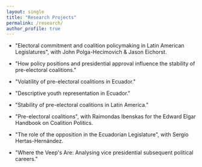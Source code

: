 ```yaml
---
layout: single
title: "Research Projects"
permalink: /research/
author_profile: true
---
```


- "Electoral commitment and coalition policymaking in Latin American Legislatures", with John Polga-Hecimovich & Jason Eichorst.

- "How policy positions and presidential approval influence the stability of pre-electoral coalitions."

- "Volatility of pre-electoral coalitions in Ecuador."

- "Descriptive youth representation in Ecuador."

- "Stability of pre-electoral coalitions in Latin America."

- "Pre-electoral coalitions", with Raimondas Ibenskas for the Edward Elgar Handbook on Coalition Politics.

- "The role of the opposition in the Ecuadorian Legislature", with Sergio Hertas-Hernández.

- "Where the Veep's Are: Analysing vice presidential subsequent political careers."
